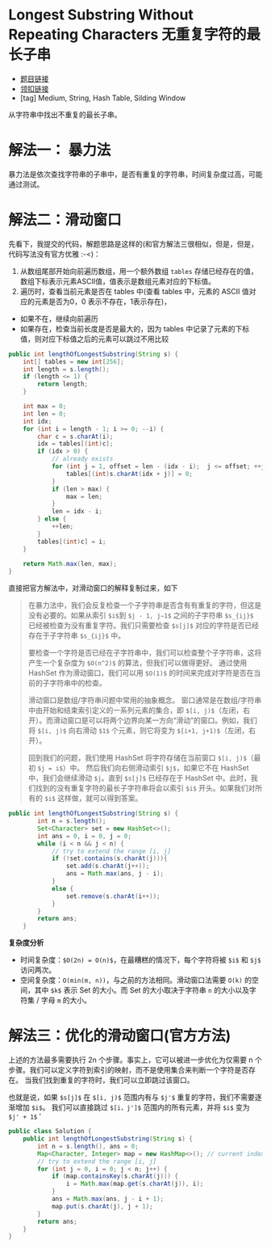 # Longest Substring Without Repeating Characters 无重复字符的最长子串

- [题目链接](https://leetcode.com/problems/longest-substring-without-repeating-characters/)
- [领扣链接](https://leetcode-cn.com/problems/longest-substring-without-repeating-characters/)
- [tag] Medium, String, Hash Table, Silding Window

从字符串中找出不重复的最长子串。

# 解法一： 暴力法

暴力法是依次查找字符串的子串中，是否有重复的字符串，时间复杂度过高，可能通过测试。

# 解法二：滑动窗口

先看下，我提交的代码，解题思路是这样的(和官方解法三很相似，但是，但是，代码写法没有官方优雅 :-<)：

1. 从数组尾部开始向前遍历数组，用一个额外数组 `tables` 存储已经存在的值，数组下标表示元素ASCII值，值表示是数组元素对应的下标值。
2. 遍历时，查看当前元素是否在 tables 中(查看 tables 中，元素的 ASCII 值对应的元素是否为0，0 表示不存在，1表示存在)，
  - 如果不在，继续向前遍历
  - 如果存在，检查当前长度是否是最大的，因为 tables 中记录了元素的下标值，则对应下标值之后的元素可以跳过不用比较


```java
public int lengthOfLongestSubstring(String s) {
    int[] tables = new int[256];
    int length = s.length();
    if (length <= 1) {
        return length;
    }      

    int max = 0;  
    int len = 0;
    int idx;
    for (int i = length - 1; i >= 0; --i) {
        char c = s.charAt(i);
        idx = tables[(int)c];
        if (idx > 0) {
            // already exists
            for (int j = 1, offset = len - (idx - i);  j <= offset; ++j) {
                tables[(int)s.charAt(idx + j)] = 0;
            }
            if (len > max) {
                max = len;
            }
            len = idx - i;
        } else {
            ++len;
        }
        tables[(int)c] = i;
    }
    
    return Math.max(len, max);
}
```

直接把官方解法中，对滑动窗口的解释复制过来，如下

>在暴力法中，我们会反复检查一个子字符串是否含有有重复的字符，但这是没有必要的。如果从索引 `$i$`到 `$j - 1, j−1$` 之间的子字符串 `$s_{ij}$` 已经被检查为没有重复字符。我们只需要检查 `$s[j]$` 对应的字符是否已经存在于子字符串 `$s_{ij}$` 中。
>
>要检查一个字符是否已经在子字符串中，我们可以检查整个子字符串，这将产生一个复杂度为 `$O(n^2)$` 的算法，但我们可以做得更好。
>通过使用 HashSet 作为滑动窗口，我们可以用 `$O(1)$` 的时间来完成对字符是否在当前的子字符串中的检查。
>
>滑动窗口是数组/字符串问题中常用的抽象概念。 窗口通常是在数组/字符串中由开始和结束索引定义的一系列元素的集合，即 `$[i, j)$`（左闭，右开）。而滑动窗口是可以将两个边界向某一方向“滑动”的窗口。例如，我们将 `$[i, j)$` 向右滑动 `$1$` 个元素，则它将变为 `$[i+1, j+1)$`（左闭，右开）。
>
>回到我们的问题，我们使用 HashSet 将字符存储在当前窗口 `$[i, j)$`（最初 `$j = i$`）中。 然后我们向右侧滑动索引 `$j$`，如果它不在 HashSet 中，我们会继续滑动 `$j`。直到 `$s[j]$` 已经存在于 HashSet 中。此时，我们找到的没有重复字符的最长子字符串将会以索引 `$i$` 开头。如果我们对所有的 `$i$` 这样做，就可以得到答案。

```java
public int lengthOfLongestSubstring(String s) {
        int n = s.length();
        Set<Character> set = new HashSet<>();
        int ans = 0, i = 0, j = 0;
        while (i < n && j < n) {
            // try to extend the range [i, j]
            if (!set.contains(s.charAt(j))){
                set.add(s.charAt(j++));
                ans = Math.max(ans, j - i);
            }
            else {
                set.remove(s.charAt(i++));
            }
        }
        return ans;
    }
```

**复杂度分析**

- 时间复杂度：`$O(2n) = O(n)$`，在最糟糕的情况下，每个字符将被 `$i$` 和 `$j$` 访问两次。
- 空间复杂度：`O(min(m, n))`，与之前的方法相同。滑动窗口法需要 `O(k)` 的空间，其中 `$k$` 表示 Set 的大小。而 Set 的大小取决于字符串 `n` 的大小以及字符集 / 字母 `m` 的大小。

# 解法三：优化的滑动窗口(官方方法)

上述的方法最多需要执行 2n 个步骤。事实上，它可以被进一步优化为仅需要 n 个步骤。我们可以定义字符到索引的映射，而不是使用集合来判断一个字符是否存在。 当我们找到重复的字符时，我们可以立即跳过该窗口。

也就是说，如果 `$s[j]$` 在 `$[i, j)$` 范围内有与 `$j'$` 重复的字符，我们不需要逐渐增加 `$i$`。 我们可以直接跳过 `$[i，j']$` 范围内的所有元素，并将 `$i$` 变为 `$j' + 1$` 
′

```java
public class Solution {
    public int lengthOfLongestSubstring(String s) {
        int n = s.length(), ans = 0;
        Map<Character, Integer> map = new HashMap<>(); // current index of character
        // try to extend the range [i, j]
        for (int j = 0, i = 0; j < n; j++) {
            if (map.containsKey(s.charAt(j))) {
                i = Math.max(map.get(s.charAt(j)), i);
            }
            ans = Math.max(ans, j - i + 1);
            map.put(s.charAt(j), j + 1);
        }
        return ans;
    }
}
```
